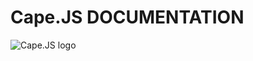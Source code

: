 # Cape.JS DOCUMENTATION

![Cape.JS logo](https://cdn.rawgit.com/oiax/capejs/logo1/doc/logo/capejs.svg)
